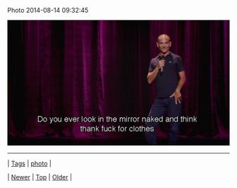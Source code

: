 <!--
title: Photo 2014-08-14 09
date: 2020-06-28T15:27:00.368Z
tags: photo
-->


Photo 2014-08-14 09:32:45

![](94712296354-0.jpg)

<!--BOTTOM-POST-NAVIGATION-->
---

| [Tags](tags.md) | [photo](tag-photo.md) |

| [Newer](94708918566.md) | [Top](index.md) | [Older](94736099227.md) |